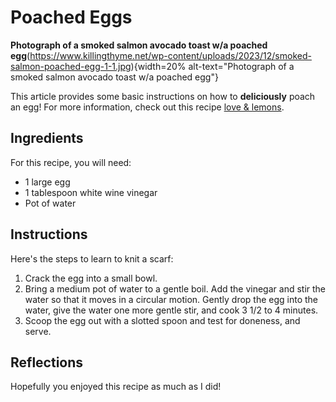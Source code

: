 # Poached Eggs


**Photograph of a smoked salmon avocado toast w/a poached egg**(https://www.killingthyme.net/wp-content/uploads/2023/12/smoked-salmon-poached-egg-1-1.jpg){width=20% alt-text="Photograph of a smoked salmon avocado toast w/a poached egg"}

This article provides some basic instructions on how to **deliciously** poach an egg! For more information, check out this recipe [love & lemons](https://www.loveandlemons.com/poached-eggs/).

## Ingredients 

For this recipe, you will need:

* 1 large egg
* 1 tablespoon white wine vinegar
* Pot of water

## Instructions

Here's the steps to learn to knit a scarf:

1.  Crack the egg into a small bowl.
2.  Bring a medium pot of water to a gentle boil. Add the vinegar and stir the water so that it moves in a circular motion. Gently drop the egg into the water, give the water one more gentle stir, and cook 3 1/2 to 4 minutes.
3.  Scoop the egg out with a slotted spoon and test for doneness, and serve.

## Reflections

Hopefully you enjoyed this recipe as much as I did! 